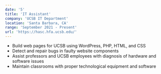 ```yaml
---
date: '5'
title: 'IT Assistant'
company: 'UCSB IT Department'
location: 'Santa Barbara, CA'
range: 'September 2021 - Present'
url: 'https://hasc.hfa.ucsb.edu/'
---
```


- Build web pages for UCSB using WordPress, PHP, HTML, and CSS
- Detect and repair bugs in faulty website components
- Assist professors and UCSB employees with diagnosis of hardware and software issues
- Maintain classrooms with proper technological equipment and software
